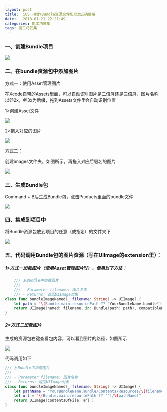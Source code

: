 ```yaml
---
layout: post
title:  iOS -制作Bundle资源文件包以及正确使用
date:   2018-01-21 22:21:49
categories: 能工巧匠集
tags: 能工巧匠集
---
```



### 一、创建Bundle项目

![](http://ww1.sinaimg.cn/large/006tNc79ly1g3mtlkwazdj314k0t8diq.jpg)


### 二、在bundle资源包中添加图片
方式一：使用Asset管理图片

在Xcode自带的Assets里面，可以自动识别图片是二倍屏还是三倍屏，图片名称以@2x，@3x为后缀，拖到Assets文件里会自动识别位置

1>创建Asset文件

![](http://ww1.sinaimg.cn/large/006tNc79ly1g3mtlkq71dj314k0t877j.jpg)

2>拖入对应的图片

![](http://ww1.sinaimg.cn/large/006tNc79ly1g3mtlkjfmjj31fs0b40ut.jpg)

方式二：

创建images文件夹，如图所示，再拖入对应后缀名的图片

![](http://ww4.sinaimg.cn/large/006tNc79ly1g3mtn7rta9j30yu04ugmh.jpg)

### 三、生成Bundle包
Command + B后生成Bundle包，点击Products里面的bundle文件

![](http://ww3.sinaimg.cn/large/006tNc79ly1g3mtn7nv4vj30ls0h0dhv.jpg)

### 四、集成到项目中
将Bundle资源包放到项目的任意（或指定）的文件夹下

![](http://ww2.sinaimg.cn/large/006tNc79ly1g3mtn7kf33j30nc0eg0v7.jpg)


### 五、代码调用Bundle包的图片资源（写在UIImage的extension里）：
##### 1>方式一加载图片（使用Asset管理图片时），使用以下方法：


```swift
    /// 从Bundle中加载图片
    ///
    /// - Parameter filename: 图片名称
    /// - Returns: 返回UIImage对象
class func bundleImageNamed(_ filename: String) -> UIImage? {
	let path = "\(Bundle.main.resourcePath ?? "YourBundleName.bundle")"
	return UIImage(named: filename, in: Bundle(path: path), compatibleWith: nil)
}
```


##### 2>方式二加载图片

生成的资源包右键查看包内容，可以看到图片的路径，如图所示

![](http://ww3.sinaimg.cn/large/006tNc79ly1g3mtn7f2jjj30wc0bc76j.jpg)

代码调用如下


```swift
/// 从Bundle中加载图片	
///
/// - Parameter filename: 图片名称
/// - Returns: 返回UIImage对象
class func bundleImageNamed(_ filename: String) -> UIImage? {
	let pathName = "YourBundleName.bundle/Contents/Resources/\(filename)"
	let url = "\(Bundle.main.resourcePath ?? "")/\(pathName)"
	return UIImage(contentsOfFile: url )
}
```
